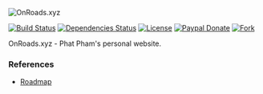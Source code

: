 ![OnRoads.xyz](https://raw.githubusercontent.com/phatpham9/onroads.xyz/master/logo-150.png)

[![Build Status](https://travis-ci.org/phatpham9/onroads.xyz.svg?branch=master)](https://travis-ci.org/phatpham9/onroads.xyz)
[![Dependencies Status](https://david-dm.org/phatpham9/onroads.xyz.svg)](https://github.com/phatpham9/onroads.xyz)
[![License](https://img.shields.io/badge/license-MIT-brightgreen.svg)](https://github.com/phatpham9/onroads.xyz/raw/master/LICENSE)
[![Paypal Donate](https://img.shields.io/badge/paypal-donate-blue.svg)](https://www.paypal.me/phatpham9)
[![Fork](https://img.shields.io/github/forks/phatpham9/onroads.xyz.svg?style=social&label=Fork&maxAge=2592000)](https://github.com/phatpham9/onroads.xyz#fork-destination-box)

OnRoads.xyz - Phat Pham's personal website.

### References

* [Roadmap](https://trello.com/b/EBY2TxNy/onroads-xyz)
